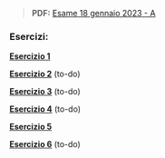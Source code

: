 
> **PDF:** [Esame 18 gennaio 2023 - A](/Primo%20Anno/Progettazione%20di%20Sistemi%20Digitali/Esami/2023/2023-01-18-A-MZ.pdf)


### Esercizi:
[**Esercizio 1**](<img width="871" alt="Esercizio 1 (8 punti) Progettare un circuito sequenziale con un ingresso x due uscite 21 e 20  L'uscita" src="https://github.com/Jaxkeeper/G-Zelda-git/assets/128088175/a80d7864-aee1-4b66-bcca-93704d25ce03">
) 

[**Esercizio 2**](METTI-LINK-QUI) (to-do)

[**Esercizio 3**](METTI-LINK-QUI) (to-do)

[**Esercizio 4**](METTI-LINK-QUI) (to-do)

[**Esercizio 5**](https://github.com/Jaxkeeper/G-Zelda-git/issues/10)

[**Esercizio 6**](METTI-LINK-QUI) (to-do)
